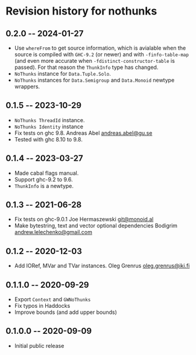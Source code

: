 # Revision history for nothunks

## 0.2.0 -- 2024-01-27

* Use `whereFrom` to get source information, which is avialable when the source
  is compiled with `GHC-9.2` (or newer) and with `-finfo-table-map` (and even
  more accurate when `-fdistinct-constructor-table` is passed).
  For that reason the `ThunkInfo` type has changed.
* `NoThunks` instance for `Data.Tuple.Solo`.
* `NoThunks` instances for `Data.Semigroup` and `Data.Monoid` newtype wrappers.

## 0.1.5 -- 2023-10-29

* `NoThunks ThreadId` instance.
* `NoThunks Identity` instance
* Fix tests on ghc 9.8.
  Andreas Abel <andreas.abel@gu.se>
* Tested with ghc 8.10 to 9.8.

## 0.1.4 -- 2023-03-27

* Made cabal flags manual.
* Support ghc-9.2 to 9.6.
* `ThunkInfo` is a newtype.

## 0.1.3 -- 2021-06-28

* Fix tests on ghc-9.0.1
  Joe Hermaszewski <git@monoid.al>
* Make bytestring, text and vector optional dependencies
  Bodigrim <andrew.lelechenko@gmail.com>

## 0.1.2 -- 2020-12-03

* Add IORef, MVar and TVar instances.
  Oleg Grenrus <oleg.grenrus@iki.fi>

## 0.1.1.0 -- 2020-09-29

* Export `Context` and `GWNoThunks`
* Fix typos in Haddocks
* Improve bounds (and add upper bounds)

## 0.1.0.0 -- 2020-09-09

* Initial public release
